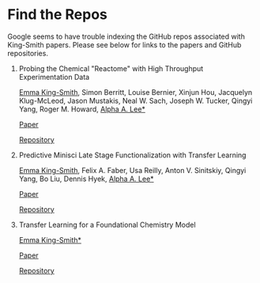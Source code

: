 # Find the Repos
Google seems to have trouble indexing the GitHub repos associated with King-Smith papers. Please see below for links to the papers and GitHub repositories.

1. Probing the Chemical "Reactome" with High Throughput Experimentation Data

   [Emma King-Smith](https://www.wolfson.cam.ac.uk/people/dr-emma-king-smith), Simon Berritt, Louise Bernier, Xinjun Hou, Jacquelyn Klug-McLeod, Jason Mustakis, Neal W. Sach, Joseph W. Tucker, Qingyi Yang, Roger M. Howard, [Alpha A. Lee*](https://www.alpha-lee.com/)

   [Paper](https://www.nature.com/articles/s41557-023-01393-w)
   
   [Repository](https://github.com/emmaking-smith/HiTEA)

2. Predictive Minisci Late Stage Functionalization with Transfer Learning

   [Emma King-Smith](https://www.wolfson.cam.ac.uk/people/dr-emma-king-smith), Felix A. Faber, Usa Reilly, Anton V. Sinitskiy, Qingyi Yang, Bo Liu, Dennis Hyek, [Alpha A. Lee*](https://www.alpha-lee.com/) 
   
   [Paper](https://chemrxiv.org/engage/chemrxiv/article-details/64f7471679853bbd78275e41)

   [Repository](https://github.com/emmaking-smith/SET_LSF_CODE)

3. Transfer Learning for a Foundational Chemistry Model

   [Emma King-Smith*](https://www.wolfson.cam.ac.uk/people/dr-emma-king-smith)

   [Paper](https://pubs.rsc.org/en/content/articlelanding/2023/sc/d3sc04928k)

   [Repository](https://github.com/emmaking-smith/Modular_Latent_Space)
